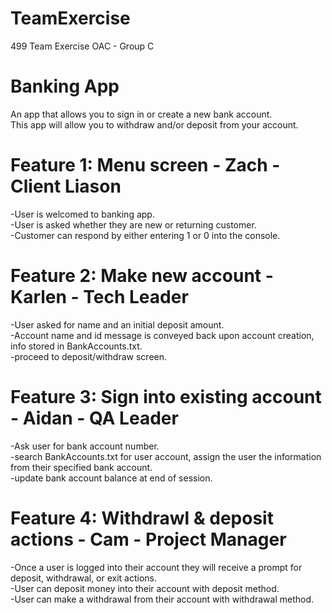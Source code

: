 # TeamExercise
499 Team Exercise OAC - Group C

# Banking App
An app that allows you to sign in or create a new bank account.\
This app will allow you to withdraw and/or deposit from your account.

# Feature 1: Menu screen - Zach - Client Liason
-User is welcomed to banking app.\
-User is asked whether they are new or returning customer.\
-Customer can respond by either entering 1 or 0 into the console.

# Feature 2: Make new account - Karlen - Tech Leader
-User asked for name and an initial deposit amount.\
-Account name and id message is conveyed back upon account creation, info stored in BankAccounts.txt.\
-proceed to deposit/withdraw screen.

# Feature 3: Sign into existing account - Aidan - QA Leader
-Ask user for bank account number.\
-search BankAccounts.txt for user account, assign the user the information from their specified bank account.\
-update bank account balance at end of session.

# Feature 4: Withdrawl & deposit actions - Cam - Project Manager
-Once a user is logged into their account they will receive a prompt for deposit, withdrawal, or exit actions.\
-User can deposit money into their account with deposit method.\
-User can make a withdrawal from their account with withdrawal method.
